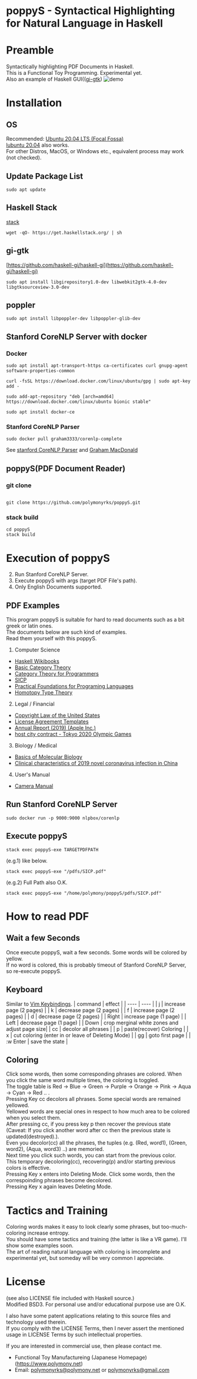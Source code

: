 # poppyS - Syntactical Highlighting for Natural Language in Haskell
# Preamble
Syntactically highlighting PDF Documents in Haskell.  
This is a Functional Toy Programming. Experimental yet.  
Also an example of Haskell GUI(([gi-gtk](https://hackage.haskell.org/package/gi-gtk))
![demo](./poppySMovie.gif)
# Installation
## OS
Recommended: [Ubuntu 20.04 LTS (Focal Fossa)](https://releases.ubuntu.com/20.04/)  
[lubuntu 20.04](https://lubuntu.me/downloads/) also works.  
For other Distros, MacOS, or Windows etc., equivalent process may work (not checked).  
## Update Package List
```shell
sudo apt update
```
## Haskell Stack
[stack](https://docs.haskellstack.org/en/stable/README/)
```shell
wget -qO- https://get.haskellstack.org/ | sh
```
## gi-gtk
[https://github.com/haskell-gi/haskell-gi](https://github.com/haskell-gi/haskell-gi)
```shell
sudo apt install libgirepository1.0-dev libwebkit2gtk-4.0-dev libgtksourceview-3.0-dev
```
## poppler
```shell
sudo apt install libpoppler-dev libpoppler-glib-dev
```
## Stanford CoreNLP Server with docker
### Docker
```shell
sudo apt install apt-transport-https ca-certificates curl gnupg-agent software-properties-common
```
```shell
curl -fsSL https://download.docker.com/linux/ubuntu/gpg | sudo apt-key  add -
```
```shell
sudo add-apt-repository "deb [arch=amd64] https://download.docker.com/linux/ubuntu bionic stable"
```
```shell
sudo apt install docker-ce
```
### Stanford CoreNLP Parser
```shell
sudo docker pull graham3333/corenlp-complete
```
See [stanford CoreNLP Parser](https://stanfordnlp.github.io/CoreNLP/other-languages.html) and [Graham MacDonald](https://hub.docker.com/r/graham3333/corenlp-complete)  
## poppyS(PDF Document Reader)
### git clone
```shell

git clone https://github.com/polymonyrks/poppyS.git
```
### stack build
```shell
cd poppyS
stack build
```
# Execution of poppyS
2. Run Stanford CoreNLP Server.
3. Execute poppyS with args (target PDF File's path).
1. Only English Documents supported.  
## PDF Examples
This program poppyS is suitable for hard to read documents such as a bit greek or latin ones.  
The documents below are such kind of examples.  
Read them yourself with this poppyS.  
1. Computer Science
* [Haskell Wikibooks](https://en.wikibooks.org/wiki/Haskell)
* [Basic Category Theory](https://arxiv.org/abs/1612.09375)
* [Category Theory for Programmers](https://github.com/hmemcpy/milewski-ctfp-pdf)
* [SICP](https://web.mit.edu/alexmv/6.037/sicp.pdf)
* [Practical Foundations for Programing Languages](http://profs.sci.univr.it/~merro/files/harper.pdf)
* [Homotopy Type Theory](http://saunders.phil.cmu.edu/book/hott-ebook.pdf)
2. Legal / Financial
* [Copyright Law of the United States](https://www.copyright.gov/title17/title17.pdf)
* [License Agreement Templates](https://otl.stanford.edu/sites/g/files/sbiybj10286/f/exclusive_03-06-2018.pdf)
* [Annual Report (2019) (Apple Inc.)](https://s2.q4cdn.com/470004039/files/doc_financials/2019/ar/_10-K-2019-(As-Filed).pdf)
* [host city contract - Tokyo 2020 Olympic Games](https://gtimg.tokyo2020.org/image/upload/production/jxnoeerdp7hxvgtgxp73.pdf)
3. Biology / Medical
* [Basics of Molecular Biology](https://homes.cs.washington.edu/~tompa/papers/molbio.pdf)
* [Clinical characteristics of 2019 novel coronavirus infection in China](https://www.medrxiv.org/content/10.1101/2020.02.06.20020974v1)
4. User's Manual
* [Camera Manual](https://1vision.co.il/pdfs/vieworks/manual/User_Manual_VA_GigE_EN.pdf)

## Run Stanford CoreNLP Server
```
sudo docker run -p 9000:9000 nlpbox/corenlp
```
## Execute poppyS
```shell
stack exec poppyS-exe TARGETPDFPATH
```
(e.g.1) like below. 
```shell
stack exec poppyS-exe "/pdfs/SICP.pdf"
```
(e.g.2) Full Path also O.K.
```shell
stack exec poppyS-exe "/home/polymony/poppyS/pdfs/SICP.pdf"
```
# How to read PDF
## Wait a few Seconds
Once execute poppyS, wait a few seconds. Some words will be colored by yellow.  
If no word is colored, this is probably timeout of Stanford CoreNLP Server, so re-execute poppyS.  
## Keyboard
Similar to [Vim Keybindings](https://www.vim.org/).
|  command  |  effect  |
| ---- | ---- |
|  j  | increase page (2 pages) |
|  k  | decrease page (2 pages) |
|  f  | increase page (2 pages) |
|  d  | decrease page (2 pages) |
|  Right  | increase page (1 page) |
|  Left  | decrease page (1 page) |
|  Down  | crop merginal white zones and adjust page size|
|  cc  | decolor all phrases |
|  p  | paste(recover) Coloring |
|  x  | cut coloring (enter in or leave of Deleting Mode) |
|  gg  | goto first page |
|  :w Enter  | save the state |
## Coloring
Click some words, then some corresponding phrases are colored. When you click the same word multiple times, the coloring is toggled.  
The toggle table is Red -> Blue -> Green -> Purple -> Orange -> Pink -> Aqua -> Cyan -> Red .. .  
Pressing Key cc decolors all phrases. Some special words are remained yellowed.   
Yellowed words are special ones in respect to how much area to be colored when you select them.   
After pressing cc, if you press key p then recover the previous state  
(Caveat: If you click another word after cc then the previous state is updated(destroyed).).  
Even you decolor(cc) all the phrases, the tuples (e.g. (Red, word1), (Green, word2), (Aqua, word3) ..) are memoried.  
Next time you click such words, you can start from the previous color.  
This temporary decoloring(cc), recovering(p) and/or starting previous colors is effective.  
Pressing Key x enters into Deleting Mode. Click some words, then the correspoinding phrases become decolored.  
Pressing Key x again leaves Deleting Mode.
# Tactics and Training
Coloring words makes it easy to look clearly some phrases, but too-much-coloring increase entropy.  
You should have some tactics and training (the latter is like a VR game). I'll show some examples soon.  
The art of reading natural language with coloring is imcomplete and experimental yet, but someday will be very common I appreciate.  
# License
(see also LICENSE file included with Haskell source.)  
Modified BSD3. For personal use and/or educational purpose use are O.K.  

I also have some patent applications relating to this source files and technology used therein.  
If you comply with the LICENSE Terms, then I never assert the mentioned usage in LICENSE Terms by such intellectual properties.  

If you are interested in commercial use, then please contact me.  
  * Functional Toy Manufactureing (Japanese Homepage) (https://www.polymony.net)  
  * Email: polymonyrks@polymony.net or polymonyrks@gmail.com  
